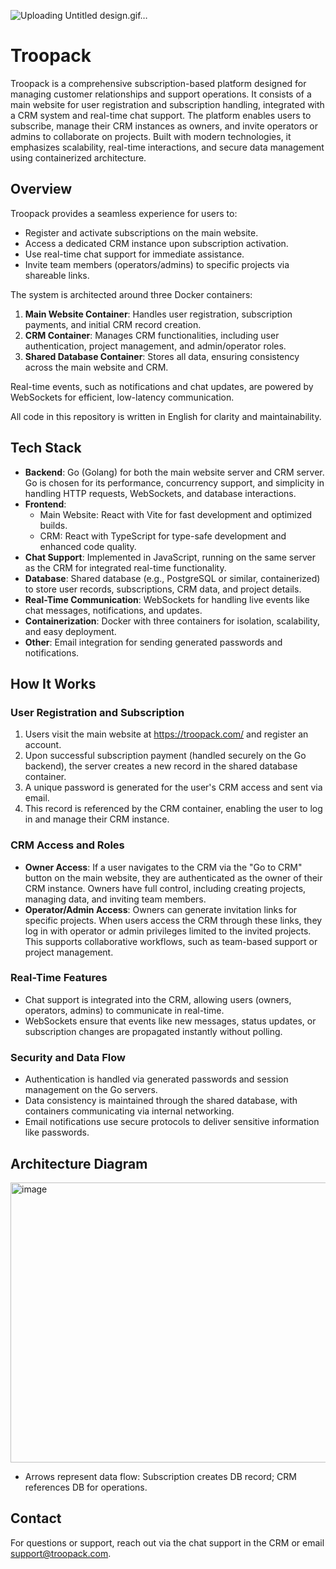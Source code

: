 
![Uploading Untitled design.gif…]()

# Troopack

Troopack is a comprehensive subscription-based platform designed for managing customer relationships and support operations. It consists of a main website for user registration and subscription handling, integrated with a CRM system and real-time chat support. The platform enables users to subscribe, manage their CRM instances as owners, and invite operators or admins to collaborate on projects. Built with modern technologies, it emphasizes scalability, real-time interactions, and secure data management using containerized architecture.

## Overview

Troopack provides a seamless experience for users to:
- Register and activate subscriptions on the main website[](https://troopack.com/).
- Access a dedicated CRM instance upon subscription activation.
- Use real-time chat support for immediate assistance.
- Invite team members (operators/admins) to specific projects via shareable links.

The system is architected around three Docker containers:
1. **Main Website Container**: Handles user registration, subscription payments, and initial CRM record creation.
2. **CRM Container**: Manages CRM functionalities, including user authentication, project management, and admin/operator roles.
3. **Shared Database Container**: Stores all data, ensuring consistency across the main website and CRM.

Real-time events, such as notifications and chat updates, are powered by WebSockets for efficient, low-latency communication.

All code in this repository is written in English for clarity and maintainability.

## Tech Stack

- **Backend**: Go (Golang) for both the main website server and CRM server. Go is chosen for its performance, concurrency support, and simplicity in handling HTTP requests, WebSockets, and database interactions.
- **Frontend**:
  - Main Website: React with Vite for fast development and optimized builds.
  - CRM: React with TypeScript for type-safe development and enhanced code quality.
- **Chat Support**: Implemented in JavaScript, running on the same server as the CRM for integrated real-time functionality.
- **Database**: Shared database (e.g., PostgreSQL or similar, containerized) to store user records, subscriptions, CRM data, and project details.
- **Real-Time Communication**: WebSockets for handling live events like chat messages, notifications, and updates.
- **Containerization**: Docker with three containers for isolation, scalability, and easy deployment.
- **Other**: Email integration for sending generated passwords and notifications.

## How It Works

### User Registration and Subscription
1. Users visit the main website at https://troopack.com/ and register an account.
2. Upon successful subscription payment (handled securely on the Go backend), the server creates a new record in the shared database container.
3. A unique password is generated for the user's CRM access and sent via email.
4. This record is referenced by the CRM container, enabling the user to log in and manage their CRM instance.

### CRM Access and Roles
- **Owner Access**: If a user navigates to the CRM via the "Go to CRM" button on the main website, they are authenticated as the owner of their CRM instance. Owners have full control, including creating projects, managing data, and inviting team members.
- **Operator/Admin Access**: Owners can generate invitation links for specific projects. When users access the CRM through these links, they log in with operator or admin privileges limited to the invited projects. This supports collaborative workflows, such as team-based support or project management.

### Real-Time Features
- Chat support is integrated into the CRM, allowing users (owners, operators, admins) to communicate in real-time.
- WebSockets ensure that events like new messages, status updates, or subscription changes are propagated instantly without polling.

### Security and Data Flow
- Authentication is handled via generated passwords and session management on the Go servers.
- Data consistency is maintained through the shared database, with containers communicating via internal networking.
- Email notifications use secure protocols to deliver sensitive information like passwords.

## Architecture Diagram

<img width="682" height="448" alt="image" src="https://github.com/user-attachments/assets/708fd413-30d1-4b08-8f31-222c3d2bbcb2" />

- Arrows represent data flow: Subscription creates DB record; CRM references DB for operations.

## Contact

For questions or support, reach out via the chat support in the CRM or email [support@troopack.com](mailto:support@troopack.com).
